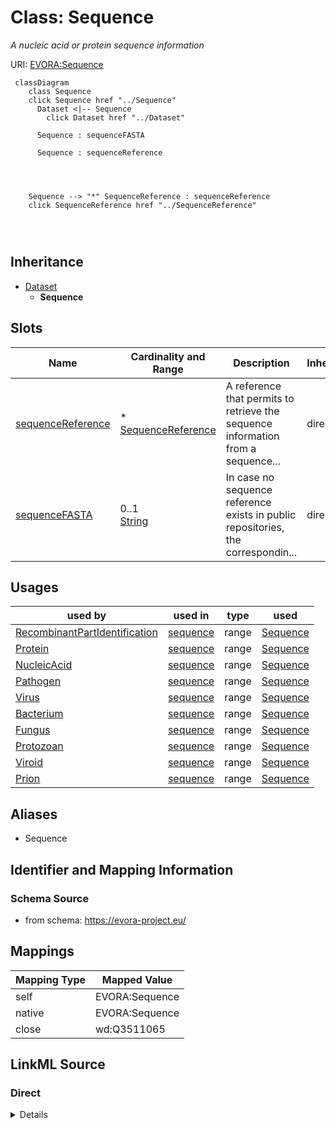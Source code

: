 

# Class: Sequence


_A nucleic acid or protein sequence information_





URI: [EVORA:Sequence](https://evora-project.eu/Sequence)






```mermaid
 classDiagram
    class Sequence
    click Sequence href "../Sequence"
      Dataset <|-- Sequence
        click Dataset href "../Dataset"
      
      Sequence : sequenceFASTA
        
      Sequence : sequenceReference
        
          
    
    
    Sequence --> "*" SequenceReference : sequenceReference
    click SequenceReference href "../SequenceReference"

        
      
```





## Inheritance
* [Dataset](Dataset.md)
    * **Sequence**



## Slots

| Name | Cardinality and Range | Description | Inheritance |
| ---  | --- | --- | --- |
| [sequenceReference](sequenceReference.md) | * <br/> [SequenceReference](SequenceReference.md) | A reference that permits to retrieve the sequence information from a sequence... | direct |
| [sequenceFASTA](sequenceFASTA.md) | 0..1 <br/> [String](String.md) | In case no sequence reference exists in public repositories, the correspondin... | direct |





## Usages

| used by | used in | type | used |
| ---  | --- | --- | --- |
| [RecombinantPartIdentification](RecombinantPartIdentification.md) | [sequence](sequence.md) | range | [Sequence](Sequence.md) |
| [Protein](Protein.md) | [sequence](sequence.md) | range | [Sequence](Sequence.md) |
| [NucleicAcid](NucleicAcid.md) | [sequence](sequence.md) | range | [Sequence](Sequence.md) |
| [Pathogen](Pathogen.md) | [sequence](sequence.md) | range | [Sequence](Sequence.md) |
| [Virus](Virus.md) | [sequence](sequence.md) | range | [Sequence](Sequence.md) |
| [Bacterium](Bacterium.md) | [sequence](sequence.md) | range | [Sequence](Sequence.md) |
| [Fungus](Fungus.md) | [sequence](sequence.md) | range | [Sequence](Sequence.md) |
| [Protozoan](Protozoan.md) | [sequence](sequence.md) | range | [Sequence](Sequence.md) |
| [Viroid](Viroid.md) | [sequence](sequence.md) | range | [Sequence](Sequence.md) |
| [Prion](Prion.md) | [sequence](sequence.md) | range | [Sequence](Sequence.md) |




## Aliases


* Sequence



## Identifier and Mapping Information







### Schema Source


* from schema: https://evora-project.eu/




## Mappings

| Mapping Type | Mapped Value |
| ---  | ---  |
| self | EVORA:Sequence |
| native | EVORA:Sequence |
| close | wd:Q3511065 |







## LinkML Source

<!-- TODO: investigate https://stackoverflow.com/questions/37606292/how-to-create-tabbed-code-blocks-in-mkdocs-or-sphinx -->

### Direct

<details>
```yaml
name: Sequence
description: A nucleic acid or protein sequence information
from_schema: https://evora-project.eu/
aliases:
- Sequence
close_mappings:
- wd:Q3511065
is_a: Dataset
slots:
- sequenceReference
- sequenceFASTA
slot_usage:
  sequenceReference:
    name: sequenceReference
    description: A reference that permits to retrieve the sequence information from
      a sequence provider
    aliases:
    - sequence reference
    range: SequenceReference
    required: false
    multivalued: true
  sequenceFASTA:
    name: sequenceFASTA
    description: In case no sequence reference exists in public repositories, the
      corresponding FASTA sequence is required
    comments:
    - In FASTA format the line before the nucleotide sequence, called the FASTA definition
      line, must begin with a carat (">"), followed by a unique SeqID (sequence identifier).
      In case the sequence is made of multiple parts several fasta sequences can be
      provided
    aliases:
    - sequence FASTA
    range: string
    required: false
    multivalued: false

```
</details>

### Induced

<details>
```yaml
name: Sequence
description: A nucleic acid or protein sequence information
from_schema: https://evora-project.eu/
aliases:
- Sequence
close_mappings:
- wd:Q3511065
is_a: Dataset
slot_usage:
  sequenceReference:
    name: sequenceReference
    description: A reference that permits to retrieve the sequence information from
      a sequence provider
    aliases:
    - sequence reference
    range: SequenceReference
    required: false
    multivalued: true
  sequenceFASTA:
    name: sequenceFASTA
    description: In case no sequence reference exists in public repositories, the
      corresponding FASTA sequence is required
    comments:
    - In FASTA format the line before the nucleotide sequence, called the FASTA definition
      line, must begin with a carat (">"), followed by a unique SeqID (sequence identifier).
      In case the sequence is made of multiple parts several fasta sequences can be
      provided
    aliases:
    - sequence FASTA
    range: string
    required: false
    multivalued: false
attributes:
  sequenceReference:
    name: sequenceReference
    description: A reference that permits to retrieve the sequence information from
      a sequence provider
    from_schema: https://evora-project.eu/
    aliases:
    - sequence reference
    rank: 1000
    alias: sequenceReference
    owner: Sequence
    domain_of:
    - Sequence
    - Antibody
    range: SequenceReference
    required: false
    multivalued: true
  sequenceFASTA:
    name: sequenceFASTA
    description: In case no sequence reference exists in public repositories, the
      corresponding FASTA sequence is required
    comments:
    - In FASTA format the line before the nucleotide sequence, called the FASTA definition
      line, must begin with a carat (">"), followed by a unique SeqID (sequence identifier).
      In case the sequence is made of multiple parts several fasta sequences can be
      provided
    from_schema: https://evora-project.eu/
    aliases:
    - sequence FASTA
    rank: 1000
    alias: sequenceFASTA
    owner: Sequence
    domain_of:
    - Sequence
    range: string
    required: false
    multivalued: false

```
</details>